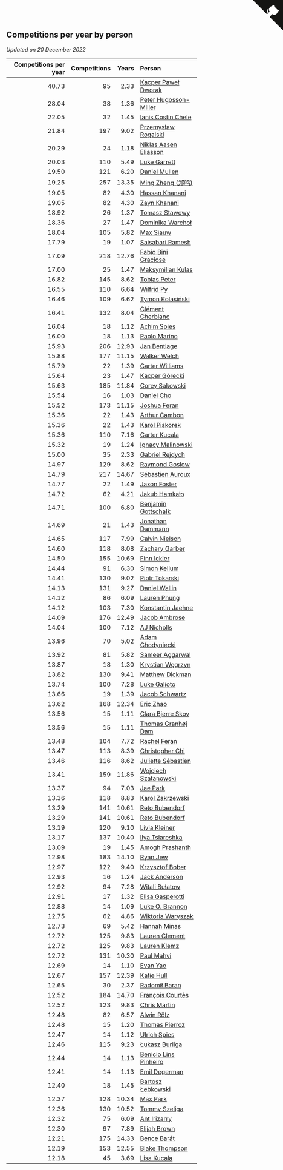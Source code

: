 ## Competitions per year by person

*Updated on 20 December 2022*

| Competitions per year | Competitions | Years | Person |
| ---: | ---: | ---: | :--- |
| 40.73 | 95 | 2.33 | [Kacper Paweł Dworak](https://www.worldcubeassociation.org/persons/2020DWOR01) |
| 28.04 | 38 | 1.36 | [Peter Hugosson-Miller](https://www.worldcubeassociation.org/persons/2021HUGO01) |
| 22.05 | 32 | 1.45 | [Ianis Costin Chele](https://www.worldcubeassociation.org/persons/2021CHEL01) |
| 21.84 | 197 | 9.02 | [Przemysław Rogalski](https://www.worldcubeassociation.org/persons/2013ROGA02) |
| 20.29 | 24 | 1.18 | [Niklas Aasen Eliasson](https://www.worldcubeassociation.org/persons/2021ELIA01) |
| 20.03 | 110 | 5.49 | [Luke Garrett](https://www.worldcubeassociation.org/persons/2017GARR05) |
| 19.50 | 121 | 6.20 | [Daniel Mullen](https://www.worldcubeassociation.org/persons/2016MULL04) |
| 19.25 | 257 | 13.35 | [Ming Zheng (郑鸣)](https://www.worldcubeassociation.org/persons/2009ZHEN11) |
| 19.05 | 82 | 4.30 | [Hassan Khanani](https://www.worldcubeassociation.org/persons/2018KHAN26) |
| 19.05 | 82 | 4.30 | [Zayn Khanani](https://www.worldcubeassociation.org/persons/2018KHAN28) |
| 18.92 | 26 | 1.37 | [Tomasz Stawowy](https://www.worldcubeassociation.org/persons/2021STAW01) |
| 18.36 | 27 | 1.47 | [Dominika Warchoł](https://www.worldcubeassociation.org/persons/2021WARC01) |
| 18.04 | 105 | 5.82 | [Max Siauw](https://www.worldcubeassociation.org/persons/2017SIAU02) |
| 17.79 | 19 | 1.07 | [Saisabari Ramesh](https://www.worldcubeassociation.org/persons/2021RAME01) |
| 17.09 | 218 | 12.76 | [Fabio Bini Graciose](https://www.worldcubeassociation.org/persons/2010GRAC02) |
| 17.00 | 25 | 1.47 | [Maksymilian Kulas](https://www.worldcubeassociation.org/persons/2021KULA02) |
| 16.82 | 145 | 8.62 | [Tobias Peter](https://www.worldcubeassociation.org/persons/2014PETE03) |
| 16.55 | 110 | 6.64 | [Wilfrid Py](https://www.worldcubeassociation.org/persons/2016PYWI01) |
| 16.46 | 109 | 6.62 | [Tymon Kolasiński](https://www.worldcubeassociation.org/persons/2016KOLA02) |
| 16.41 | 132 | 8.04 | [Clément Cherblanc](https://www.worldcubeassociation.org/persons/2014CHER05) |
| 16.04 | 18 | 1.12 | [Achim Spies](https://www.worldcubeassociation.org/persons/2021SPIE01) |
| 16.00 | 18 | 1.13 | [Paolo Marino](https://www.worldcubeassociation.org/persons/2021MARI04) |
| 15.93 | 206 | 12.93 | [Jan Bentlage](https://www.worldcubeassociation.org/persons/2010BENT01) |
| 15.88 | 177 | 11.15 | [Walker Welch](https://www.worldcubeassociation.org/persons/2011WELC01) |
| 15.79 | 22 | 1.39 | [Carter Williams](https://www.worldcubeassociation.org/persons/2021WILL06) |
| 15.64 | 23 | 1.47 | [Kacper Górecki](https://www.worldcubeassociation.org/persons/2021GORE01) |
| 15.63 | 185 | 11.84 | [Corey Sakowski](https://www.worldcubeassociation.org/persons/2011SAKO01) |
| 15.54 | 16 | 1.03 | [Daniel Cho](https://www.worldcubeassociation.org/persons/2021CHOD01) |
| 15.52 | 173 | 11.15 | [Joshua Feran](https://www.worldcubeassociation.org/persons/2011FERA01) |
| 15.36 | 22 | 1.43 | [Arthur Cambon](https://www.worldcubeassociation.org/persons/2021CAMB01) |
| 15.36 | 22 | 1.43 | [Karol Piskorek](https://www.worldcubeassociation.org/persons/2021PISK01) |
| 15.36 | 110 | 7.16 | [Carter Kucala](https://www.worldcubeassociation.org/persons/2015KUCA01) |
| 15.32 | 19 | 1.24 | [Ignacy Malinowski](https://www.worldcubeassociation.org/persons/2021MALI02) |
| 15.00 | 35 | 2.33 | [Gabriel Rejdych](https://www.worldcubeassociation.org/persons/2020REJD01) |
| 14.97 | 129 | 8.62 | [Raymond Goslow](https://www.worldcubeassociation.org/persons/2014GOSL01) |
| 14.79 | 217 | 14.67 | [Sébastien Auroux](https://www.worldcubeassociation.org/persons/2008AURO01) |
| 14.77 | 22 | 1.49 | [Jaxon Foster](https://www.worldcubeassociation.org/persons/2021FOST01) |
| 14.72 | 62 | 4.21 | [Jakub Hamkało](https://www.worldcubeassociation.org/persons/2018HAMK01) |
| 14.71 | 100 | 6.80 | [Benjamin Gottschalk](https://www.worldcubeassociation.org/persons/2016GOTT01) |
| 14.69 | 21 | 1.43 | [Jonathan Dammann](https://www.worldcubeassociation.org/persons/2021DAMM01) |
| 14.65 | 117 | 7.99 | [Calvin Nielson](https://www.worldcubeassociation.org/persons/2014NIEL03) |
| 14.60 | 118 | 8.08 | [Zachary Garber](https://www.worldcubeassociation.org/persons/2014GARB01) |
| 14.50 | 155 | 10.69 | [Finn Ickler](https://www.worldcubeassociation.org/persons/2012ICKL01) |
| 14.44 | 91 | 6.30 | [Simon Kellum](https://www.worldcubeassociation.org/persons/2016KELL12) |
| 14.41 | 130 | 9.02 | [Piotr Tokarski](https://www.worldcubeassociation.org/persons/2013TOKA01) |
| 14.13 | 131 | 9.27 | [Daniel Wallin](https://www.worldcubeassociation.org/persons/2013WALL03) |
| 14.12 | 86 | 6.09 | [Lauren Phung](https://www.worldcubeassociation.org/persons/2016PHUN02) |
| 14.12 | 103 | 7.30 | [Konstantin Jaehne](https://www.worldcubeassociation.org/persons/2015JAEH01) |
| 14.09 | 176 | 12.49 | [Jacob Ambrose](https://www.worldcubeassociation.org/persons/2010AMBR01) |
| 14.04 | 100 | 7.12 | [AJ Nicholls](https://www.worldcubeassociation.org/persons/2015NICH04) |
| 13.96 | 70 | 5.02 | [Adam Chodyniecki](https://www.worldcubeassociation.org/persons/2017CHOD02) |
| 13.92 | 81 | 5.82 | [Sameer Aggarwal](https://www.worldcubeassociation.org/persons/2017AGGA01) |
| 13.87 | 18 | 1.30 | [Krystian Węgrzyn](https://www.worldcubeassociation.org/persons/2021WEGR01) |
| 13.82 | 130 | 9.41 | [Matthew Dickman](https://www.worldcubeassociation.org/persons/2013DICK01) |
| 13.74 | 100 | 7.28 | [Luke Galioto](https://www.worldcubeassociation.org/persons/2015GALI02) |
| 13.66 | 19 | 1.39 | [Jacob Schwartz](https://www.worldcubeassociation.org/persons/2021SCHW01) |
| 13.62 | 168 | 12.34 | [Eric Zhao](https://www.worldcubeassociation.org/persons/2010ZHAO19) |
| 13.56 | 15 | 1.11 | [Clara Bjerre Skov](https://www.worldcubeassociation.org/persons/2021SKOV01) |
| 13.56 | 15 | 1.11 | [Thomas Granhøj Dam](https://www.worldcubeassociation.org/persons/2021DAMT01) |
| 13.48 | 104 | 7.72 | [Rachel Feran](https://www.worldcubeassociation.org/persons/2015FERA01) |
| 13.47 | 113 | 8.39 | [Christopher Chi](https://www.worldcubeassociation.org/persons/2014CHIC01) |
| 13.46 | 116 | 8.62 | [Juliette Sébastien](https://www.worldcubeassociation.org/persons/2014SEBA01) |
| 13.41 | 159 | 11.86 | [Wojciech Szatanowski](https://www.worldcubeassociation.org/persons/2011SZAT01) |
| 13.37 | 94 | 7.03 | [Jae Park](https://www.worldcubeassociation.org/persons/2015PARK24) |
| 13.36 | 118 | 8.83 | [Karol Zakrzewski](https://www.worldcubeassociation.org/persons/2014ZAKR01) |
| 13.29 | 141 | 10.61 | [Reto Bubendorf](https://www.worldcubeassociation.org/persons/2012BUBE01) |
| 13.29 | 141 | 10.61 | [Reto Bubendorf](https://www.worldcubeassociation.org/persons/2012BUBE01) |
| 13.19 | 120 | 9.10 | [Livia Kleiner](https://www.worldcubeassociation.org/persons/2013KLEI03) |
| 13.17 | 137 | 10.40 | [Ilya Tsiareshka](https://www.worldcubeassociation.org/persons/2012TERE01) |
| 13.09 | 19 | 1.45 | [Amogh Prashanth](https://www.worldcubeassociation.org/persons/2021PRAS01) |
| 12.98 | 183 | 14.10 | [Ryan Jew](https://www.worldcubeassociation.org/persons/2008JEWR01) |
| 12.97 | 122 | 9.40 | [Krzysztof Bober](https://www.worldcubeassociation.org/persons/2013BOBE01) |
| 12.93 | 16 | 1.24 | [Jack Anderson](https://www.worldcubeassociation.org/persons/2021ANDE05) |
| 12.92 | 94 | 7.28 | [Witali Bułatow](https://www.worldcubeassociation.org/persons/2015BUAT01) |
| 12.91 | 17 | 1.32 | [Elisa Gasperotti](https://www.worldcubeassociation.org/persons/2021GASP01) |
| 12.88 | 14 | 1.09 | [Luke O. Brannon](https://www.worldcubeassociation.org/persons/2021BRAN02) |
| 12.75 | 62 | 4.86 | [Wiktoria Waryszak](https://www.worldcubeassociation.org/persons/2018WARY01) |
| 12.73 | 69 | 5.42 | [Hannah Minas](https://www.worldcubeassociation.org/persons/2017MINA04) |
| 12.72 | 125 | 9.83 | [Lauren Clement](https://www.worldcubeassociation.org/persons/2013KLEM01) |
| 12.72 | 125 | 9.83 | [Lauren Klemz](https://www.worldcubeassociation.org/persons/2013KLEM01) |
| 12.72 | 131 | 10.30 | [Paul Mahvi](https://www.worldcubeassociation.org/persons/2012MAHV01) |
| 12.69 | 14 | 1.10 | [Evan Yao](https://www.worldcubeassociation.org/persons/2021YAOE02) |
| 12.67 | 157 | 12.39 | [Katie Hull](https://www.worldcubeassociation.org/persons/2010HULL01) |
| 12.65 | 30 | 2.37 | [Radomił Baran](https://www.worldcubeassociation.org/persons/2020BARA02) |
| 12.52 | 184 | 14.70 | [François Courtès](https://www.worldcubeassociation.org/persons/2008COUR01) |
| 12.52 | 123 | 9.83 | [Chris Martin](https://www.worldcubeassociation.org/persons/2013MART03) |
| 12.48 | 82 | 6.57 | [Alwin Rölz](https://www.worldcubeassociation.org/persons/2016ROLZ01) |
| 12.48 | 15 | 1.20 | [Thomas Pierroz](https://www.worldcubeassociation.org/persons/2021PIER01) |
| 12.47 | 14 | 1.12 | [Ulrich Spies](https://www.worldcubeassociation.org/persons/2021SPIE02) |
| 12.46 | 115 | 9.23 | [Łukasz Burliga](https://www.worldcubeassociation.org/persons/2013BURL01) |
| 12.44 | 14 | 1.13 | [Benicio Lins Pinheiro](https://www.worldcubeassociation.org/persons/2021PINH01) |
| 12.41 | 14 | 1.13 | [Emil Degerman](https://www.worldcubeassociation.org/persons/2021DEGE01) |
| 12.40 | 18 | 1.45 | [Bartosz Łebkowski](https://www.worldcubeassociation.org/persons/2021LEBK01) |
| 12.37 | 128 | 10.34 | [Max Park](https://www.worldcubeassociation.org/persons/2012PARK03) |
| 12.36 | 130 | 10.52 | [Tommy Szeliga](https://www.worldcubeassociation.org/persons/2012SZEL01) |
| 12.32 | 75 | 6.09 | [Ant Irizarry](https://www.worldcubeassociation.org/persons/2016IRIZ02) |
| 12.30 | 97 | 7.89 | [Elijah Brown](https://www.worldcubeassociation.org/persons/2015BROW03) |
| 12.21 | 175 | 14.33 | [Bence Barát](https://www.worldcubeassociation.org/persons/2008BARA01) |
| 12.19 | 153 | 12.55 | [Blake Thompson](https://www.worldcubeassociation.org/persons/2010THOM03) |
| 12.18 | 45 | 3.69 | [Lisa Kucala](https://www.worldcubeassociation.org/persons/2019KUCA01) |


<a href="https://github.com/JustinTimeCuber/wca_statistics" class="github-corner" aria-label="View source on Github"><svg width="80" height="80" viewBox="0 0 250 250" style="fill:#151513; color:#fff; position: absolute; top: 0; border: 0; right: 0;" aria-hidden="true"><path d="M0,0 L115,115 L130,115 L142,142 L250,250 L250,0 Z"></path><path d="M128.3,109.0 C113.8,99.7 119.0,89.6 119.0,89.6 C122.0,82.7 120.5,78.6 120.5,78.6 C119.2,72.0 123.4,76.3 123.4,76.3 C127.3,80.9 125.5,87.3 125.5,87.3 C122.9,97.6 130.6,101.9 134.4,103.2" fill="currentColor" style="transform-origin: 130px 106px;" class="octo-arm"></path><path d="M115.0,115.0 C114.9,115.1 118.7,116.5 119.8,115.4 L133.7,101.6 C136.9,99.2 139.9,98.4 142.2,98.6 C133.8,88.0 127.5,74.4 143.8,58.0 C148.5,53.4 154.0,51.2 159.7,51.0 C160.3,49.4 163.2,43.6 171.4,40.1 C171.4,40.1 176.1,42.5 178.8,56.2 C183.1,58.6 187.2,61.8 190.9,65.4 C194.5,69.0 197.7,73.2 200.1,77.6 C213.8,80.2 216.3,84.9 216.3,84.9 C212.7,93.1 206.9,96.0 205.4,96.6 C205.1,102.4 203.0,107.8 198.3,112.5 C181.9,128.9 168.3,122.5 157.7,114.1 C157.9,116.9 156.7,120.9 152.7,124.9 L141.0,136.5 C139.8,137.7 141.6,141.9 141.8,141.8 Z" fill="currentColor" class="octo-body"></path></svg></a><style>.github-corner:hover .octo-arm{animation:octocat-wave 560ms ease-in-out}@keyframes octocat-wave{0%,100%{transform:rotate(0)}20%,60%{transform:rotate(-25deg)}40%,80%{transform:rotate(10deg)}}@media (max-width:500px){.github-corner:hover .octo-arm{animation:none}.github-corner .octo-arm{animation:octocat-wave 560ms ease-in-out}}</style>
